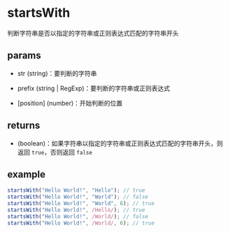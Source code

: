 # startsWith

判断字符串是否以指定的字符串或正则表达式匹配的字符串开头

## params

-   str (string)：要判断的字符串

-   prefix (string | RegExp)：要判断的字符串或正则表达式

-   [position] (number)：开始判断的位置

## returns

-   (boolean)：如果字符串以指定的字符串或正则表达式匹配的字符串开头，则返回 `true`，否则返回 `false`

## example

```js
startsWith("Hello World!", "Hello"); // true
startsWith("Hello World!", "World"); // false
startsWith("Hello World!", "World", 6); // true
startsWith("Hello World!", /Hello/); // true
startsWith("Hello World!", /World/); // false
startsWith("Hello World!", /World/, 6); // true
```
